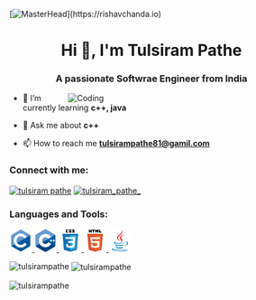 [![MasterHead](https://1.bp.blogspot.com/-7A4WynwLsM...)](https://rishavchanda.io)
<h1 align="center">Hi 👋, I'm Tulsiram Pathe</h1>
<h3 align="center">A passionate Softwrae Engineer from India</h3>
<img align="right" alt="Coding" width="400" src="https://cdn.dribbble.com/users/1019864/screenshots/3079099/codeloop.gif">


- 🌱 I’m currently learning **c++, java**

- 💬 Ask me about **c++**

- 📫 How to reach me **tulsirampathe81@gamil.com**

<h3 align="left">Connect with me:</h3>
<p align="left">
<a href="https://linkedin.com/in/tulsiram pathe" target="blank"><img align="center" src="https://raw.githubusercontent.com/rahuldkjain/github-profile-readme-generator/master/src/images/icons/Social/linked-in-alt.svg" alt="tulsiram pathe" height="30" width="40" /></a>
<a href="https://instagram.com/tulsiram_pathe_" target="blank"><img align="center" src="https://raw.githubusercontent.com/rahuldkjain/github-profile-readme-generator/master/src/images/icons/Social/instagram.svg" alt="tulsiram_pathe_" height="30" width="40" /></a>
</p>

<h3 align="left">Languages and Tools:</h3>
<p align="left"> <a href="https://www.cprogramming.com/" target="_blank" rel="noreferrer"> <img src="https://raw.githubusercontent.com/devicons/devicon/master/icons/c/c-original.svg" alt="c" width="40" height="40"/> </a> <a href="https://www.w3schools.com/cpp/" target="_blank" rel="noreferrer"> <img src="https://raw.githubusercontent.com/devicons/devicon/master/icons/cplusplus/cplusplus-original.svg" alt="cplusplus" width="40" height="40"/> </a> <a href="https://www.w3schools.com/css/" target="_blank" rel="noreferrer"> <img src="https://raw.githubusercontent.com/devicons/devicon/master/icons/css3/css3-original-wordmark.svg" alt="css3" width="40" height="40"/> </a> <a href="https://www.w3.org/html/" target="_blank" rel="noreferrer"> <img src="https://raw.githubusercontent.com/devicons/devicon/master/icons/html5/html5-original-wordmark.svg" alt="html5" width="40" height="40"/> </a> <a href="https://www.java.com" target="_blank" rel="noreferrer"> <img src="https://raw.githubusercontent.com/devicons/devicon/master/icons/java/java-original.svg" alt="java" width="40" height="40"/> </a> </p>

<p><img align="left" src="https://github-readme-stats.vercel.app/api/top-langs?username=tulsirampathe&show_icons=true&locale=en&layout=compact" alt="tulsirampathe" /></p>

<p>&nbsp;<img align="center" src="https://github-readme-stats.vercel.app/api?username=tulsirampathe&show_icons=true&locale=en" alt="tulsirampathe" /></p>

<p><img align="center" src="https://github-readme-streak-stats.herokuapp.com/?user=tulsirampathe&" alt="tulsirampathe" /></p>
